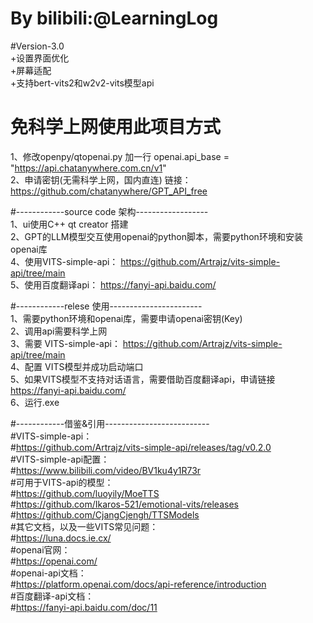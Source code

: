 # By bilibili:@LearningLog  

#Version-3.0  
+设置界面优化  
+屏幕适配  
+支持bert-vits2和w2v2-vits模型api  

# 免科学上网使用此项目方式
1、修改openpy/qtopenai.py 加一行 openai.api_base = "https://api.chatanywhere.com.cn/v1"  
2、申请密钥(无需科学上网，国内直连) 链接：https://github.com/chatanywhere/GPT_API_free  
  
#------------source code 架构------------------  
1、ui使用C++ qt creator 搭建  
2、GPT的LLM模型交互使用openai的python脚本，需要python环境和安装openai库  
4、使用VITS-simple-api：	https://github.com/Artrajz/vits-simple-api/tree/main  
5、使用百度翻译api：	https://fanyi-api.baidu.com/  
  
#------------relese 使用-----------------------  
1、需要python环境和openai库，需要申请openai密钥(Key)  
2、调用api需要科学上网  
3、需要 VITS-simple-api： https://github.com/Artrajz/vits-simple-api/tree/main  
4、配置 VITS模型并成功启动端口  
5、如果VITS模型不支持对话语言，需要借助百度翻译api，申请链接 https://fanyi-api.baidu.com/  
6、运行.exe  
  
#------------借鉴&引用--------------------------  
#VITS-simple-api：  
#https://github.com/Artrajz/vits-simple-api/releases/tag/v0.2.0  
#VITS-simple-api配置：  
#https://www.bilibili.com/video/BV1ku4y1R73r  
#可用于VITS-api的模型：  
#https://github.com/luoyily/MoeTTS  
#https://github.com/Ikaros-521/emotional-vits/releases  
#https://github.com/CjangCjengh/TTSModels  
#其它文档，以及一些VITS常见问题：  
#https://luna.docs.ie.cx/  
#openai官网：  
#https://openai.com/  
#openai-api文档：  
#https://platform.openai.com/docs/api-reference/introduction  
#百度翻译-api文档：  
#https://fanyi-api.baidu.com/doc/11  
